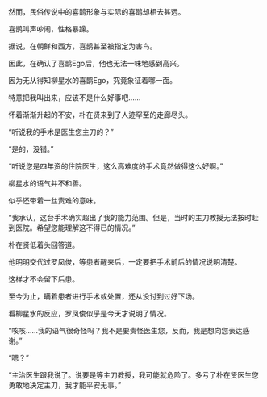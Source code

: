 然而，民俗传说中的喜鹊形象与实际的喜鹊却相去甚远。

喜鹊叫声吵闹，性格暴躁。

据说，在朝鲜和西方，喜鹊甚至被指定为害鸟。

因此，在确认了喜鹊Ego后，他也无法一味地感到高兴。

因为无从得知柳星水的喜鹊Ego，究竟象征着哪一面。

特意把我叫出来，应该不是什么好事吧……

怀着渐渐升起的不安，朴在贤来到了人迹罕至的走廊尽头。

“听说我的手术是医生您主刀的？”

“是的，没错。”

“听说您是四年资的住院医生，这么高难度的手术竟然做得这么好啊。”

柳星水的语气并不和善。

似乎还带着一丝责难的意味。

“我承认，这台手术确实超出了我的能力范围。但是，当时的主刀教授无法按时赶到医院。希望您能理解这不得已的情况。”

朴在贤低着头回答道。

他明明交代过罗凤俊，等患者醒来后，一定要把手术前后的情况说明清楚。

这样才不会留下后患。

至今为止，瞒着患者进行手术或处置，还从没讨到过好下场。

看柳星水的反应，罗凤俊似乎是今天才说明了情况。

“咳咳……我的语气很奇怪吗？我不是要责怪医生您，反而，我是想向您表达感谢。”

“嗯？”

“主治医生跟我说了。说要是等主刀教授，我可能就危险了。多亏了朴在贤医生您勇敢地决定主刀，我才能平安无事。”